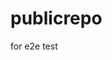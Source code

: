 # publicrepo
for e2e test









































































































































































































































































































































































































































































































































































































































































































































































































































































































































































































































































































































































































































































































































































































































































































































































































































































































































































































































































































































































































































































































































































































































































































































































